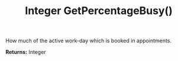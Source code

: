 ﻿---
uid: crmscript_ref_NSActivitySummary_GetPercentageBusy
title: Integer GetPercentageBusy()
intellisense: NSActivitySummary.GetPercentageBusy
keywords: NSActivitySummary, GetPercentageBusy
so.topic: reference
---

How much of the active work-day which is booked in appointments.

**Returns:** Integer


